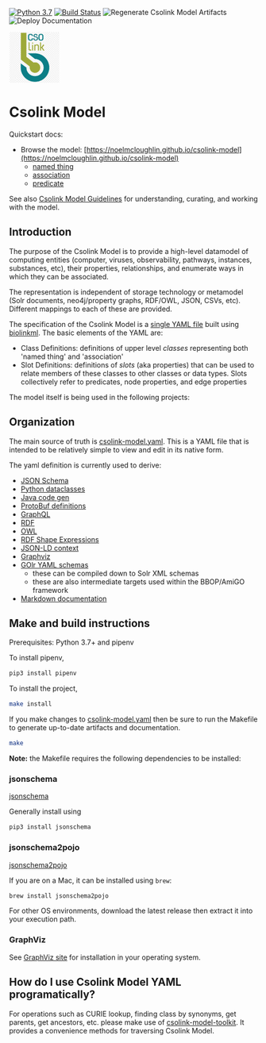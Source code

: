 [![Python 3.7](https://upload.wikimedia.org/wikipedia/commons/f/fc/Blue_Python_3.7_Shield_Badge.svg)](https://www.python.org/downloads/release/python-370/)
[![Build Status](https://travis-ci.com/csolink/csolink-model.svg?branch=master)](https://travis-ci.com/csolink/csolink-model)
![Regenerate Csolink Model Artifacts](https://github.com/csolink/csolink-model/workflows/Regenerate%20Csolink%20Model%20Artifacts/badge.svg)
![Deploy Documentation](https://github.com/csolink/csolink-model/workflows/Deploy%20Documentation/badge.svg)

<img src="images/csolink-logo.png" width="20%">

# Csolink Model

Quickstart docs:

- Browse the model: [https://noelmcloughlin.github.io/csolink-model](https://noelmcloughlin.github.io/csolink-model)
  - [named thing](https://noelmcloughlin.github.io/csolink-model/docs/NamedThing.html)
  - [association](https://noelmcloughlin.github.io/csolink-model/docs/Association.html)
  - [predicate](https://noelmcloughlin.github.io/csolink-model/docs/predicates.html)

See also [Csolink Model Guidelines](./guidelines/index.md) for understanding, curating, and working with the model.



## Introduction

The purpose of the Csolink Model is to provide a high-level datamodel of
computing entities (computer, viruses, observability, pathways, instances, substances, etc),
their properties, relationships, and enumerate ways in which they can be associated.

The representation is independent of storage technology or metamodel (Solr documents, neo4j/property graphs,
RDF/OWL, JSON, CSVs, etc). Different mappings to each of these are provided.

The specification of the Csolink Model is a [single YAML file](csolink-model.yaml) built using [biolinkml](https://github.com/biolink/biolinkml).
The basic elements of the YAML are:

 - Class Definitions: definitions of upper level *classes* representing both 'named thing' and 'association'
 - Slot Definitions: definitions of *slots* (aka properties) that can be used to relate members of these classes to other classes or data types. Slots collectively refer to predicates, node properties, and edge properties

The model itself is being used in the following projects:


## Organization

The main source of truth is [csolink-model.yaml](csolink-model.yaml). This is a YAML file that is intended to
be relatively simple to view and edit in its native form.

The yaml definition is currently used to derive:

  - [JSON Schema](json-schema)
  - [Python dataclasses](csolink/model.py)
  - [Java code gen](java)
  - [ProtoBuf definitions](csolink-model.proto)
  - [GraphQL](csolink-model.graphql)
  - [RDF](csolink-model.ttl)
  - [OWL](csolink-model.owl.ttl)
  - [RDF Shape Expressions](csolink-model.shex)
  - [JSON-LD context](context.jsonld)
  - [Graphviz](graphviz)
  - [GOlr YAML schemas](golr-views)
    - these can be compiled down to Solr XML schemas
    - these are also intermediate targets used within the BBOP/AmiGO framework
  - [Markdown documentation](docs)




## Make and build instructions

Prerequisites: Python 3.7+ and pipenv

To install pipenv,

```sh
pip3 install pipenv
```

To install the project,
```sh
make install
```

If you make changes to [csolink-model.yaml](csolink-model.yaml) then be sure to run the Makefile to generate
up-to-date artifacts and documentation.

```sh
make
```


**Note:** the Makefile requires the following dependencies to be installed:

### jsonschema

[jsonschema](https://json-schema.org/)

Generally install using 

```sh
pip3 install jsonschema
```

### jsonschema2pojo

[jsonschema2pojo](https://github.com/joelittlejohn/jsonschema2pojo)

If you are on a Mac, it can be installed using `brew`:
```sh
brew install jsonschema2pojo
```
For other OS environments, download the latest release then extract it into your execution path.

### GraphViz

See [GraphViz site](https://graphviz.org/) for installation in your operating system.



## How do I use Csolink Model YAML programatically?

For operations such as CURIE lookup, finding class by synonyms, get parents, get ancestors, etc. please make use of [csolink-model-toolkit](https://github.com/csolink/csolink-model-toolkit/). It provides a convenience methods for traversing Csolink Model.
